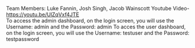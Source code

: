 Team Members: Luke Fannin, Josh Singh, Jacob Wainscott
Youtube Video- https://youtu.be/UlZqVxf4JTE  
To access the admin dashboard, on the login screen, you will use the Username: admin and the Password: admin
To acces the user dashboard, on the login screen, you will use the Username: testuser and the Password: testpassword

